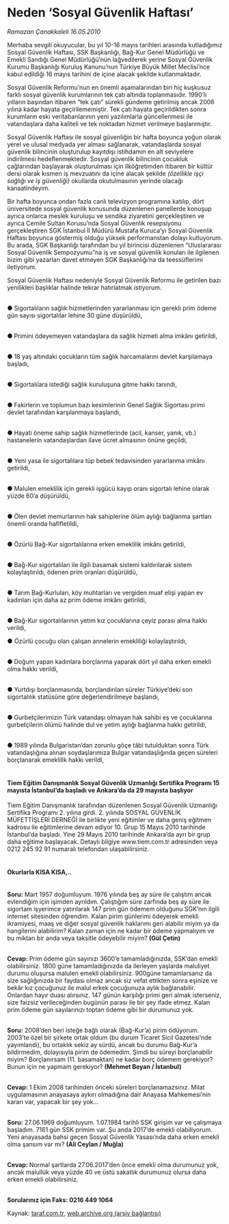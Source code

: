 # Neden ‘Sosyal Güvenlik Haftası’

*Ramazan Çanakkaleli 16.05.2010*

<div class="yazi"><p>Merhaba sevgili okuyucular, bu yıl 10-16 mayıs tarihleri arasında kutladığımız Sosyal Güvenlik Haftası, SSK Başkanlığı, Bağ-Kur Genel Müdürlüğü ve Emekli Sandığı Genel Müdürlüğü’nün lağvedilerek yerine Sosyal Güvenlik Kurumu Başkanlığı Kuruluş Kanunu’nun Türkiye Büyük Millet Meclisi’nce kabul edildiği 16 mayıs tarihini de içine alacak şekilde kutlanmaktadır. </p>
<p>Sosyal Güvenlik Reformu’nun en önemli aşamalarından biri hiç kuşkusuz farklı sosyal güvenlik kurumlarının tek çatı altında toplanmasıdır. 1990’lı yılların başından itibaren “tek çatı” sürekli gündeme getirilmiş ancak 2006 yılına kadar hayata geçirilememiştir. Tek çatı hayata geçirildikten sonra kurumların eski veritabanlarının yeni yazılımlarla güncellenmesi ile vatandaşlara daha kaliteli ve tek noktadan hizmet verilmeye başlanmıştır. </p>
<p>Sosyal Güvenlik Haftası ile sosyal güvenliğin bir hafta boyunca yoğun olarak yerel ve ulusal medyada yer alması sağlanarak, vatandaşlarda sosyal güvenlik bilincinin oluşturulup kayıtdışı istihdamın en alt seviyelere indirilmesi hedeflenmektedir. Sosyal güvenlik bilincinin çocukluk çağlarından başlayarak oluşturulması için ilköğretimden itibaren bir kültür dersi olarak kısmen iş mevzuatını da içine alacak şekilde <i>(özellikle işçi sağlığı ve iş güvenliği) </i>okullarda okutulmasının yerinde olacağı kanaatindeyim.</p>
<p>Bir hafta boyunca ondan fazla canlı televizyon programına katılıp, dört üniversitede sosyal güvenlik konusunda düzenlenen panellerde konuşup ayrıca onlarca meslek kuruluşu ve sendika ziyaretini gerçekleştiren ve ayrıca Cemile Sultan Korusu’nda Sosyal Güvenlik resepsiyonu gerçekleştiren SGK İstanbul İl Müdürü Mustafa Kuruca’yı Sosyal Güvenlik Haftası boyunca göstermiş olduğu yüksek performanstan dolayı kutluyorum. Bu arada, SGK Başkanlığı tarafından bu yıl birincisi düzenlenen “Uluslararası Sosyal Güvenlik Sempozyumu”na iş ve sosyal güvenlik konuları ile ilgilenen bizim gibi yazarları davet etmeyen SGK Başkanlığı’na da teessüflerimi iletiyorum.</p>
<p>Sosyal Güvenlik Haftası nedeniyle Sosyal Güvenlik Reformu ile getirilen bazı yenilikleri başlıklar halinde tekrar hatırlatmak istiyorum.</p>
<p><b><br/>● </b>Sigortalıların sağlık hizmetlerinden yararlanması için gerekli prim ödeme gün sayısı sigortalılar lehine 30 güne düşürüldü,</p>
<p><b><br/>● </b>Primini ödeyemeyen vatandaşlara da sağlık hizmeti alma imkânı getirildi,</p>
<p><b><br/>● </b>18 yaş altındaki çocukların tüm sağlık harcamalarını devlet karşılamaya başladı,</p>
<p><b><br/>● </b>Sigortalılara istediği sağlık kuruluşuna gitme hakkı tanındı,</p>
<p><b><br/>● </b>Fakirlerin ve toplumun bazı kesimlerinin Genel Sağlık Sigortası primi devlet tarafından karşılanmaya başlandı,</p>
<p><b><br/>● </b>Hayati öneme sahip sağlık hizmetlerinde (acil, kanser, yanık, vb.) hastanelerin vatandaşlardan ilave ücret almasının önüne geçildi,</p>
<p><b><br/>● </b>Yeni yasa ile sigortalılara tüp bebek tedavisinden yararlanma imkânı getirildi,</p>
<p><b><br/>● </b>Malulen emeklilik için gerekli işgücü kayıp oranı sigortalı lehine olarak yüzde 60’a düşürüldü,</p>
<p><b><br/>● </b>Ölen devlet memurlarının hak sahiplerine ölüm aylığı bağlanma şartları önemli oranda hafifletildi,</p>
<p><b><br/>● </b>Özürlü Bağ-Kur sigortalılarına erken emeklilik imkânı getirildi,</p>
<p><b><br/>● </b>Bağ-Kur sigortalıları ile ilgili basamak sistemi kaldırılarak sistem kolaylaştırıldı, ödenen prim oranları düşürüldü,</p>
<p><b><br/>● </b>Tarım Bağ-Kurluları, köy muhtarları ve vergiden muaf elişi yapan ev kadınları için daha az prim ödeme imkânı getirildi,</p>
<p><b><br/>● </b>Bağ-Kur sigortalılarının yetim kız çocuklarına çeyiz parası alma hakkı verildi,</p>
<p>● Özürlü çocuğu olan çalışan annelerin emekliliği kolaylaştırıldı,</p>
<p><b><br/>● </b>Doğum yapan kadınlara borçlanma yaparak dört yıl daha erken emekli olma hakkı verildi,</p>
<p><b><br/>● </b>Yurtdışı borçlanmasında, borçlandırılan süreler Türkiye’deki son sigortalılık statüsüne göre değerlendirilmeye başlandı,</p>
<p><b><br/>● </b>Gurbetçilerimizin Türk vatandaşı olmayan hak sahibi eş ve çocuklarına gurbetçilerin ölümü halinde dul ve yetim aylığı bağlanma hakkı getirildi,</p>
<p><b><br/>● </b>1989 yılında Bulgaristan’dan zorunlu göçe tâbi tutulduktan sonra Türk vatandaşlığına alınan soydaşlarımıza Bulgar vatandaşlığında geçen süreleri borçlanarak emeklilik hakkı verildi,</p>
<h4><br/>Tiem Eğitim Danışmanlık Sosyal Güvenlik Uzmanlığı Sertifika Programı 15 mayısta İstanbul’da başladı ve Ankara’da da 29 mayısta başlıyor</h4>
<p>Tiem Eğitim Danışmanlık tarafından düzenlenen Sosyal Güvenlik Uzmanlığı Sertifika Programı 2. yılına girdi. 2. yılında SOSYAL GÜVENLİK MÜFETTİŞLERİ DERNEĞİ ile birlikte yeni eğitimler ve daha geniş eğitmen kadrosu ile eğitimlerine devam ediyor 10. Grup 15 Mayıs 2010 tarihinde İstanbul‘da başladı. Yine 29 Mayıs 2010 tarihinde Ankara‘da ayrı bir grup daha eğitime başlayacak. Detaylı bilgiye www.tiem.com.tr adresinden veya 0212 245 92 91 numaralı telefondan ulaşabilirsiniz.</p>
<h4><br/>Okurlarla KISA KISA,..</h4>
<p><b><br/>Soru:</b> Mart 1957 doğumluyum. 1976 yılında beş ay süre ile çalıştım ancak evlendiğim için işimden ayrıldım. Çalıştığım süre zarfında beş ay süre ile sigortam işyerimce yatırılarak 147 prim gün ödemem olduğunu SGK’nın ilgili internet sitesinden öğrendim. Kalan pirim günlerimi ödeyerek emekli ikramiyesi, maaş ve diğer sosyal güvenlik haklarımı geri alabilir miyim ya da hangilerini alabilirim? Kalan zaman için ne kadar bir ödeme yapmalıyım ve bu miktarı bir anda veya taksitle ödeyebilir miyim? <b>(Gül Çetin)</b></p>
<p><b><br/>Cevap: </b>Prim ödeme gün sayınızı 3600’e tamamladığınızda, SSK’dan emekli olabilirsiniz. 1800 güne tamamladığınızda da ilerleyen yaşlarda maluliyet durumu oluşursa malulen emekli olabilirsiniz. 900güne tamamlarsanız da size sağlığınızda bir faydası olmaz ancak siz vefat ettikten sonra eşinize ve bekâr kız çocuğunuz ile malul erkek çocuğunuza aylık bağlanabilir. Onlardan hayır duası alırsınız. 147 günün karşılığı primi geri almak isterseniz, size faizsiz verileceğinden bugünün parası ile bir şey ifade etmez. Kalan prim ödeme gün sayılarınızı toptan ödeme gibi bir durumunuz yok.</p>
<p><b><br/>Soru:</b> 2008’den beri isteğe bağlı olarak (Bağ-Kur’a) pirim ödüyorum. 2003’te özel bir şirkete ortak oldum (bu durum Ticaret Sicil Gazetesi’nde yayımlandı), bu ortaklık sekiz ay sürdü, ancak bu durumu Bağ-Kur’a bildirmedim, dolayısıyla pirim de ödemedim. Şimdi bu süreyi borçlanabilir miyim? Borçlanırsam (11. basamaktan) ne kadar borç ödemem gerekiyor? Bunun için ne yapmam gerekiyor? <b>(Mehmet Beyan / İstanbul)</b> </p>
<p><b><br/>Cevap: </b>1 Ekim 2008 tarihinden önceki süreleri borçlanamazsınız. Milat uygulamasının anayasaya aykırı olmadığına dair Anayasa Mahkemesi’nin kararı var, yapacak bir şey yok...</p>
<p><b><br/>Soru:</b> 27.06.1969 doğumluyum. 1.07.1984 tarihli SSK girişim var ve çalışmaya başladım. 7161 gün SSK primim var. Şu anda 2017’de emekli olabiliyorum. Yeni anayasada bahsi geçen Sosyal Güvenlik Yasası’nda daha erken emekli olma şansım var mı? <b>(Ali Ceylan / Muğla)</b></p>
<p><b><br/>Cevap: </b>Normal şartlarda 27.06.2017’den önce emekli olma durumunuz yok, ancak malullük veya yüzde 40 ve üstü sakatlık durumunuz olursa daha erken emekli olabilirsiniz.</p>
<p><b><br/>Sorularınız için Faks: 0216 449 1064</b></p></div>

Kaynak: [taraf.com.tr](http://www.taraf.com.tr:80/ramazan-canakkaleli/makale-neden-sosyal-guvenlik-haftasi.htm), [web.archive.org (arşiv bağlantısı)](http://web.archive.org/web/20100519125247/http://www.taraf.com.tr:80/ramazan-canakkaleli/makale-neden-sosyal-guvenlik-haftasi.htm)
